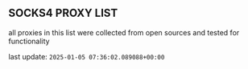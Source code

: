 ## SOCKS4 PROXY LIST

all proxies in this list were collected from open sources and tested for functionality

last update: `2025-01-05 07:36:02.089088+00:00`